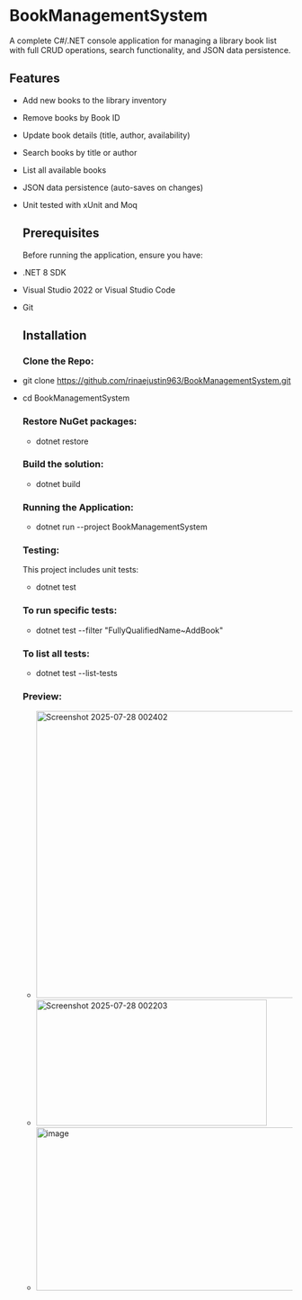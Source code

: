 # BookManagementSystem

A complete C#/.NET console application for managing a library book list with full CRUD operations, search functionality, and JSON data persistence.


## Features

- Add new books to the library inventory
- Remove books by Book ID
- Update book details (title, author, availability)
- Search books by title or author
- List all available books
- JSON data persistence (auto-saves on changes)
- Unit tested with xUnit and Moq

  ## Prerequisites

  Before running the application, ensure you have:
- .NET 8 SDK
- Visual Studio 2022 or Visual Studio Code
- Git

  ## Installation

  ### Clone the Repo:
- git clone https://github.com/rinaejustin963/BookManagementSystem.git
- cd BookManagementSystem

  ### Restore NuGet packages:
  - dotnet restore

  ### Build the solution:
  - dotnet build
 
  ### Running the Application:
  - dotnet run --project BookManagementSystem
 
  ### Testing:
  This project includes unit tests:

  - dotnet test
 
  ### To run specific tests:
  - dotnet test --filter "FullyQualifiedName~AddBook"
 
  ### To list all tests:
  - dotnet test --list-tests
 
  ### Preview:
  - <img width="610" height="510" alt="Screenshot 2025-07-28 002402" src="https://github.com/user-attachments/assets/73daff2f-52cb-4354-beb1-e61b354d65d6" />
  - <img width="410" height="224" alt="Screenshot 2025-07-28 002203" src="https://github.com/user-attachments/assets/d8b006ca-3c46-4f45-8f77-41012985f364" />
  - <img width="760" height="290" alt="image" src="https://github.com/user-attachments/assets/d4a426a4-fa01-49ab-8e6b-28cb094d4d60" />


